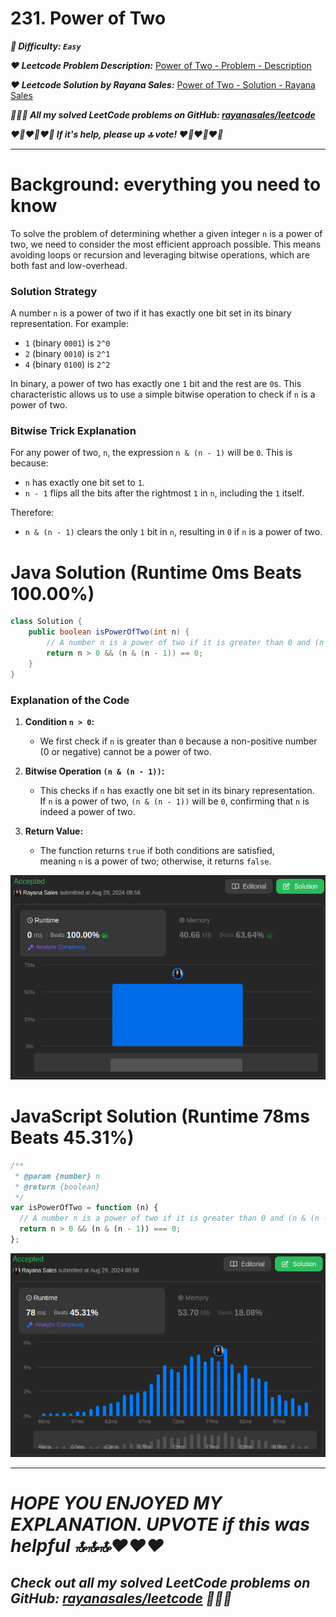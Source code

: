 # 231. Power of Two

**_🌱 Difficulty: `Easy`_**

**_❤️ Leetcode Problem Description:_** [Power of Two - Problem - Description](https://leetcode.com/problems/power-of-two/description/)

**_❤️ Leetcode Solution by Rayana Sales:_** [Power of Two - Solution - Rayana Sales](https://leetcode.com/problems/power-of-two/solutions/5707019/runtime-0ms-beats-100-simple-to-understand-java-javascript-solution/)

**_💁🏻‍♀️ All my solved LeetCode problems on GitHub: [rayanasales/leetcode](https://github.com/rayanasales/leetcode)_**

**_❤️‍🔥❤️‍🔥❤️‍🔥 If it's help, please up 🔝 vote! ❤️‍🔥❤️‍🔥❤️‍🔥_**

---

# **Background: everything you need to know**

To solve the problem of determining whether a given integer `n` is a power of two, we need to consider the most efficient approach possible. This means avoiding loops or recursion and leveraging bitwise operations, which are both fast and low-overhead.

### **Solution Strategy**

A number `n` is a power of two if it has exactly one bit set in its binary representation. For example:

- `1` (binary `0001`) is `2^0`
- `2` (binary `0010`) is `2^1`
- `4` (binary `0100`) is `2^2`

In binary, a power of two has exactly one `1` bit and the rest are `0`s. This characteristic allows us to use a simple bitwise operation to check if `n` is a power of two.

### **Bitwise Trick Explanation**

For any power of two, `n`, the expression `n & (n - 1)` will be `0`. This is because:

- `n` has exactly one bit set to `1`.
- `n - 1` flips all the bits after the rightmost `1` in `n`, including the `1` itself.

Therefore:

- `n & (n - 1)` clears the only `1` bit in `n`, resulting in `0` if `n` is a power of two.

# **Java Solution (Runtime 0ms Beats 100.00%)**

```java
class Solution {
    public boolean isPowerOfTwo(int n) {
        // A number n is a power of two if it is greater than 0 and (n & (n - 1)) is 0
        return n > 0 && (n & (n - 1)) == 0;
    }
}
```

### **Explanation of the Code**

1. **Condition `n > 0`:**
   - We first check if `n` is greater than `0` because a non-positive number (0 or negative) cannot be a power of two.
2. **Bitwise Operation `(n & (n - 1))`:**
   - This checks if `n` has exactly one bit set in its binary representation. If `n` is a power of two, `(n & (n - 1))` will be `0`, confirming that `n` is indeed a power of two.
3. **Return Value:**

   - The function returns `true` if both conditions are satisfied, meaning `n` is a power of two; otherwise, it returns `false`.

![java solution runtime evidence](image.png)

# **JavaScript Solution (Runtime 78ms Beats 45.31%)**

```js
/**
 * @param {number} n
 * @return {boolean}
 */
var isPowerOfTwo = function (n) {
  // A number n is a power of two if it is greater than 0 and (n & (n - 1)) is 0
  return n > 0 && (n & (n - 1)) === 0;
};
```

![alt text](image-1.png)

---

# **_HOPE YOU ENJOYED MY EXPLANATION. UPVOTE if this was helpful 🔝🔝🔝❤️❤️❤️_**

## **_Check out all my solved LeetCode problems on GitHub: [rayanasales/leetcode](https://github.com/rayanasales/leetcode) 🤙😚🤘_**
